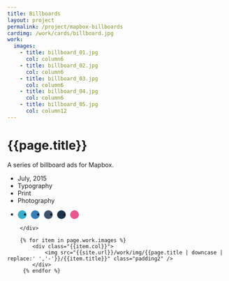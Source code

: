 ```yaml
---
title: Billboards
layout: project
permalink: /project/mapbox-billboards
cardimg: /work/cards/billboard.jpg
work:
  images:
    - title: billboard_01.jpg
      col: column6
    - title: billboard_02.jpg
      col: column6
    - title: billboard_03.jpg
      col: column6
    - title: billboard_04.jpg
      col: column6
    - title: billboard_05.jpg
      col: column12
---
```



<div class="limiter margin-top8 clearfix padding2 margin-bottom4">
	<div id='intro' class='margin2r column7'>
		<h1 class="brandon">{{page.title}}</h1>
		<p class=" padding2y">
		 A series of billboard ads for Mapbox.
		</p>
	</div>
	<div class="column3 clearfix facts">
		<ul class="facts">
			<li><i class='fa fa-fw fa-calendar'></i>July, 2015</li>
			<li><i class='fa fa-fw fa-circle-o'></i>Typography</li>
			<li><i class='fa fa-fw fa-file-o'></i>Print</li>
			<li><i class='fa fa-fw fa-camera'></i>Photography</li>
		</ul>
		<ul class="colors column12 padding2y">
				<li class="color1"></li>
				<li class="color2"></li>
				<li class="color3"></li>
				<li class="color4"></li>
				<li class="color5"></li>
			</ul>

		</div>
</div>

<div class="work limiter clearfix">


	    {% for item in page.work.images %}
		    <div class="{{item.col}}">
				<img src="{{site.url}}/work/img/{{page.title | downcase | replace:' ','-'}}/{{item.title}}" class="padding2" />
			</div>
         {% endfor %}

</div>



<style>
.post-header {
  width: 100%;
  height:550px;
  background: url(../../work/header/mapbox-billboards.jpg) right top no-repeat;
  background-color: #1f2847;
  background-size: cover;
}

div ul.colors {
	width: 100%;
	height: 20px;
	border-radius:50%;
}

div ul.colors li {
	width: 20px;
	height: 20px;
	margin-right: 10px;
	float: left;
	border-radius: 50%;
}


.color1 {background-color: #39adcc; }
.color2 {background-color: #347eb9; }
.color3 {background-color: #3f526d; }
.color4 {background-color: #1d334b; }
.color5 {background-color: #e95591; }


@media only screen and (max-width:640px) {
	.post-header {
		height: 300px;
	}
	.nav-roundslide {
		top: 170px;
	}
	.nav-roundslide a { margin: 0 10px;}
}
</style>

